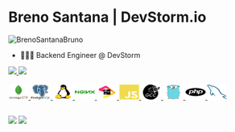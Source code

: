 <h1>Breno Santana | DevStorm.io</h1>
<img src="https://komarev.com/ghpvc/?username=BrenoSantanaBruno&color=blue" alt="BrenoSantanaBruno" /> 

- 👨🏻‍💻 Backend Engineer @ DevStorm
<div>
  <a href="https://github.com/BrenoSantanaBruno">
  <img height="150em" src="https://github-readme-stats.vercel.app/api?username=BrenoSantanaBruno&show_icons=true&theme=algolia&include_all_commits=true&count_private=true"/>
  <img height="150em" src="https://github-readme-stats.vercel.app/api/top-langs/?username=BrenoSantanaBruno&layout=compact&langs_count=7&theme=algolia"/>
</div>
  
<div><br>
  <img alt="" height="30" width="40" src= "https://github.com/devicons/devicon/blob/master/icons/mongodb/mongodb-original-wordmark.svg">
  <img alt="" height="30" width="40" src= "https://github.com/devicons/devicon/blob/master/icons/postgresql/postgresql-original-wordmark.svg">
  <img alt="" height="30" width="40" src="https://github.com/devicons/devicon/blob/master/icons/linux/linux-original.svg">
  <img alt="" height="30" width="40" src="https://github.com/devicons/devicon/blob/master/icons/nginx/nginx-original.svg">
  <img alt="" height="30" width="40" src="https://github.com/devicons/devicon/blob/master/icons/jetbrains/jetbrains-original.svg">
  <img alt="" height="30" width="40" src="https://github.com/devicons/devicon/blob/master/icons/javascript/javascript-plain.svg">
  <img alt="" height="30" width="40" src="https://github.com/devicons/devicon/blob/master/icons/gcc/gcc-plain.svg">
<!--   <img alt="" height="30" width="40" src="https://github.com/devicons/devicon/blob/master/icons/apache/apache-original-wordmark.svg"> -->
  <img alt="" height="30" width="40" src= "https://github.com/devicons/devicon/blob/master/icons/go/go-original.svg">
<!--   <img alt="" height="30" width="40" src="https://raw.githubusercontent.com/devicons/devicon/master/icons/javascript/javascript-plain.svg"> -->
<!--   <img alt="" height="30" width="40" src="https://raw.githubusercontent.com/devicons/devicon/master/icons/html5/html5-original.svg"> -->
<!--   <img alt="" height="30" width="40" src="https://raw.githubusercontent.com/devicons/devicon/master/icons/css3/css3-original.svg"> -->
<!--   <img alt="" height="30" width="40" src="https://github.com/devicons/devicon/blob/master/icons/bootstrap/bootstrap-original.svg"> -->
<!--   <img alt="" height="30" width="40" src="https://github.com/devicons/devicon/blob/master/icons/jquery/jquery-original.svg"> -->
  <img alt="" height="30" width="40" src="https://github.com/devicons/devicon/blob/master/icons/php/php-plain.svg">
  <img alt="j" height="30" width="40" src="https://github.com/devicons/devicon/blob/master/icons/mysql/mysql-original.svg">
  <!-- <img src="https://komarev.com/ghpvc/?username=BrenoSantanaBruno&color=green" alt="BrenoSantanaBruno" /> -->
</div>
  
  ##
 

<div> 
 	<a href="https://www.twitch.tv/bsantanascalper" target="_blank"><img src="https://img.shields.io/badge/Twitch-9146FF?style=for-the-badge&logo=twitch&logoColor=white" target="_blank"></a>
 <!--<a href="https://discord.gg/rJayZeXKbW" target="_blank"><img src="https://img.shields.io/badge/Discord-7289DA?style=for-the-badge&logo=discord&logoColor=white" target="_blank"></a>--> 
  <a href="https://www.linkedin.com/in/brenosantanabruno/" target="_blank"><img src="https://img.shields.io/badge/-LinkedIn-%230077B5?style=for-the-badge&logo=linkedin&logoColor=white" target="_blank"></a> 
</div>
  
 <!-- ![Snake animation](https://github.com/BrenoSantanaBruno/BrenoSantanaBruno/blob/output/github-contribution-grid-snake.svg)-->

